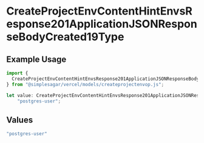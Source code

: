 # CreateProjectEnvContentHintEnvsResponse201ApplicationJSONResponseBodyCreated19Type

## Example Usage

```typescript
import {
  CreateProjectEnvContentHintEnvsResponse201ApplicationJSONResponseBodyCreated19Type,
} from "@simplesagar/vercel/models/createprojectenvop.js";

let value: CreateProjectEnvContentHintEnvsResponse201ApplicationJSONResponseBodyCreated19Type =
    "postgres-user";
```

## Values

```typescript
"postgres-user"
```